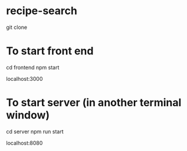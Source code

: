 # recipe-search

git clone

# To start front end

cd frontend
npm start

localhost:3000

# To start server (in another terminal window)

cd server
npm run start

localhost:8080